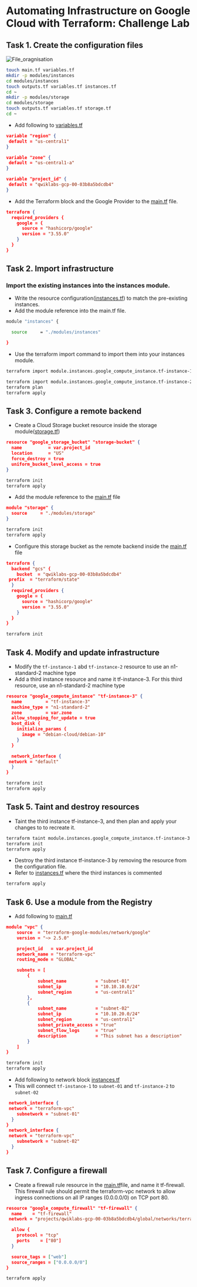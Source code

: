# Automating Infrastructure on Google Cloud with Terraform: Challenge Lab
## Task 1. Create the configuration files
![File_oragnisation](img/3_file.png "File Organisation")

```bash
touch main.tf variables.tf
mkdir -p modules/instances
cd modules/instances
touch outputs.tf variables.tf instances.tf
cd ~
mkdir -p modules/storage
cd modules/storage
touch outputs.tf variables.tf storage.tf
cd ~
```
+ Add following to [variables.tf](4_terraform/variables.tf)
```json
variable "region" {
 default = "us-central1"
}

variable "zone" {
 default = "us-central1-a"
}

variable "project_id" {
 default = "qwiklabs-gcp-00-03b8a5bdcdb4"
}
```
+ Add the Terraform block and the Google Provider to the [main.tf](4_terraform/main.tf) file.
```json
terraform {
  required_providers {
    google = {
      source = "hashicorp/google"
      version = "3.55.0"
    }
  }
}
```

## Task 2. Import infrastructure
### Import the existing instances into the instances module.
+ Write the resource configuration([instances.tf](4_terraform/modules/instances/instances.tf)) to match the pre-existing instances.
+ Add the module reference into the main.tf file.
```bash
module "instances" {

  source     = "./modules/instances"

}
```

+ Use the terraform import command to import them into your instances module.

```bash
terraform import module.instances.google_compute_instance.tf-instance-1 5649082071433810691

terraform import module.instances.google_compute_instance.tf-instance-2 2356167161402561283
terraform plan
terraform apply
```

## Task 3. Configure a remote backend

+ Create a Cloud Storage bucket resource inside the storage module([storage.tf](4_terraform/modules/storage/storage.tf))
```json
resource "google_storage_bucket" "storage-bucket" {
  name          = var.project_id
  location      = "US"
  force_destroy = true
  uniform_bucket_level_access = true
}
```
```bash
terraform init
terraform apply
```
+ Add the module reference to the [main.tf](4_terraform/main.tf) file
```json
module "storage" {
  source     = "./modules/storage"
}
```
```bash
terraform init
terraform apply
```
+ Configure this storage bucket as the remote backend inside the [main.tf](4_terraform/main.tf) file
```json
terraform {
  backend "gcs" {
    bucket  = "qwiklabs-gcp-00-03b8a5bdcdb4"
 prefix  = "terraform/state"
  }
  required_providers {
    google = {
      source = "hashicorp/google"
      version = "3.55.0"
    }
  }
}
```

```bash
terraform init
```

## Task 4. Modify and update infrastructure

+ Modify the `tf-instance-1` abd `tf-instance-2` resource to use an n1-standard-2 machine type
+ Add a third instance resource and name it tf-instance-3. For this third resource, use an n1-standard-2 machine type
```json
resource "google_compute_instance" "tf-instance-3" {
  name         = "tf-instance-3"
  machine_type = "n1-standard-2"
  zone         = var.zone
  allow_stopping_for_update = true
  boot_disk {
    initialize_params {
      image = "debian-cloud/debian-10"
    }
  }

  network_interface {
 network = "default"
  }
}
```
```bash
terraform init
terraform apply
```

## Task 5. Taint and destroy resources
+ Taint the third instance tf-instance-3, and then plan and apply your changes to to recreate it.
```bash
terraform taint module.instances.google_compute_instance.tf-instance-3
terraform init
terraform apply
```
+ Destroy the third instance tf-instance-3 by removing the resource from the configuration file. 
+ Refer to [instances.tf](4_terraform/modules/instances/instances.tf) where the third instances is commented

```bash
terraform apply
```

## Task 6. Use a module from the Registry
+ Add following to [main.tf](4_terraform/main.tf)

```json
module "vpc" {
    source  = "terraform-google-modules/network/google"
    version = "~> 2.5.0"

    project_id   = var.project_id
    network_name = "terraform-vpc"
    routing_mode = "GLOBAL"

    subnets = [
        {
            subnet_name           = "subnet-01"
            subnet_ip             = "10.10.10.0/24"
            subnet_region         = "us-central1"
        },
        {
            subnet_name           = "subnet-02"
            subnet_ip             = "10.10.20.0/24"
            subnet_region         = "us-central1"
            subnet_private_access = "true"
            subnet_flow_logs      = "true"
            description           = "This subnet has a description"
        }
    ]
}
```
```bash
terraform init
terraform apply
```
+ Add following to network block [instances.tf](4_terraform/modules/instances/instances.tf)
+ This will connect `tf-instance-1` to `subnet-01` and `tf-instance-2` to `subnet-02`
```json
 network_interface {
 network = "terraform-vpc"
    subnetwork = "subnet-01"
  }
}
 network_interface {
 network = "terraform-vpc"
    subnetwork = "subnet-02"
  }
}
```

## Task 7. Configure a firewall

+ Create a firewall rule resource in the [main.tf](4_terraform/main.tf)file, and name it tf-firewall. This firewall rule should permit the terraform-vpc network to allow ingress connections on all IP ranges (0.0.0.0/0) on TCP port 80.

```json
resource "google_compute_firewall" "tf-firewall" {
  name    = "tf-firewall"
 network = "projects/qwiklabs-gcp-00-03b8a5bdcdb4/global/networks/terraform-vpc"

  allow {
    protocol = "tcp"
    ports    = ["80"]
  }

  source_tags = ["web"]
  source_ranges = ["0.0.0.0/0"]
}
```
```bash
terraform apply
```